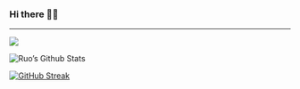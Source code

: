 ### Hi there 👋🏻
---------------------------
![](https://komarev.com/ghpvc/?username=ruo2019&color=9d33e8)

![Ruo’s Github Stats](https://github-readme-stats.vercel.app/api?username=ruo2019&show_icons=true&icon_color=ffcc00&count_private=true&border_radius=50&bg_color=70,34b1eb,9d00ff,9d00ff&text_color=fff&title_color=fff&include_all_commits=true) 


[![GitHub Streak](https://github-readme-streak-stats.herokuapp.com/?user=ruo2019&theme=vue&border_radius=50&border=007504)](https://git.io/streak-stats)
